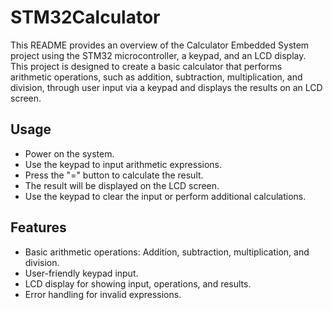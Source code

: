# STM32Calculator

This README provides an overview of the Calculator Embedded System project using the STM32 microcontroller, a keypad, and an LCD display. This project is designed to create a basic calculator that performs arithmetic operations, such as addition, subtraction, multiplication, and division, through user input via a keypad and displays the results on an LCD screen.
## Usage
- Power on the system.
- Use the keypad to input arithmetic expressions.
- Press the "=" button to calculate the result.
- The result will be displayed on the LCD screen.
- Use the keypad to clear the input or perform additional calculations.
## Features
- Basic arithmetic operations: Addition, subtraction, multiplication, and division.
- User-friendly keypad input.
- LCD display for showing input, operations, and results.
- Error handling for invalid expressions.

